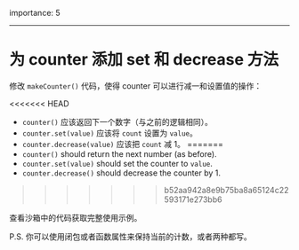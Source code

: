 importance: 5

---

# 为 counter 添加 set 和 decrease 方法

修改 `makeCounter()` 代码，使得 counter 可以进行减一和设置值的操作：

<<<<<<< HEAD
- `counter()` 应该返回下一个数字（与之前的逻辑相同）。
- `counter.set(value)` 应该将 `count` 设置为 `value`。
- `counter.decrease(value)` 应该把 `count` 减 1。
=======
- `counter()` should return the next number (as before).
- `counter.set(value)` should set the counter to `value`.
- `counter.decrease()` should decrease the counter by 1.
>>>>>>> b52aa942a8e9b75ba8a65124c22593171e273bb6

查看沙箱中的代码获取完整使用示例。

P.S. 你可以使用闭包或者函数属性来保持当前的计数，或者两种都写。
